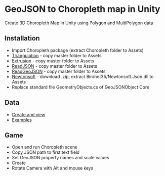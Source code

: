 # GeoJSON to Choropleth map in Unity
Create 3D Choropleth Map in Unity using Polygon and MultiPolygon data

## Installation
* Import Choropleth package (extract Choropleth folder to Assets)
* [Triangulation](https://github.com/rslnautic/TriangleNet-Unity) - copy master folder to Assets 
* [Extrusion](https://github.com/knapeczadam/Unity-Procedural-Examples-Updated) - copy master folder to Assets
* [ReadJSON](https://github.com/mtschoen/JSONObject) - copy master folder to Assets
* [ReadGeoJSON](https://github.com/timokorkalainen/Unity-GeoJSONObject) - copy master folder to Assets
* [Newtonsoft](https://github.com/JamesNK/Newtonsoft.Json/releases) - download .zip, extract Bin/net35/Newtonsoft.Json.dll to Assets
* Replace standard file GeometryObjects.cs of GeoJSONObject Core

## Data
* [Create and view](http://geojson.io/)
* [Examples](https://github.com/johan/world.geo.json/tree/master/countries)

## Game
* Open and run Choropleth scene
* Copy JSON path to first text field
* Set GeoJSON property names and scale values
* Create
* Rotate Camera with Alt and mouse keys
